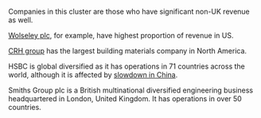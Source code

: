 Companies in this cluster are those who have significant non-UK revenue as well.

<a href="http://www.wolseley.com/index.asp?pageid=211#regionprofiles" target="_blank">Wolseley plc</a>, for example, have highest proportion of revenue in US. 

<a href="http://www.crh.com/our-group/group-profile" target="_blank">CRH group</a>  has the largest building materials company in North America.

HSBC is global diversified as it has operations in 71 countries across the world, although it is affected by <a href="http://webcache.googleusercontent.com/search?q=cache:Xpnl87bqIhcJ:www.telegraph.co.uk/business/2016/08/03/hsbc-reports-29-slump-in-profits-amid-concerns-over-brexit/+&cd=1&hl=en&ct=clnk&gl=th" target="_blank">slowdown in China</a>.

Smiths Group plc is a British multinational diversified engineering business headquartered in London, United Kingdom. It has operations in over 50 countries.